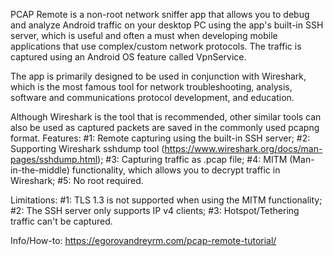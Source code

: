 PCAP Remote is a non-root network sniffer app that allows you to debug and analyze
Android traffic on your desktop PC using the app's built-in SSH server, which is useful and often a must when developing mobile applications that use complex/custom network protocols. The traffic is captured using an Android OS feature called VpnService.

The app is primarily designed to be used in conjunction with Wireshark, which is the most famous tool for network troubleshooting, analysis, software and communications protocol development, and education.

Although Wireshark is the tool that is recommended, other similar tools can also be used as captured packets are saved in the commonly used pcapng format.
Features:
#1: Remote capturing using the built-in SSH server;
#2: Supporting Wireshark sshdump tool (https://www.wireshark.org/docs/man-pages/sshdump.html);
#3: Capturing traffic as .pcap file;
#4: MITM (Man-in-the-middle) functionality, which allows you to decrypt traffic in Wireshark;
#5: No root required.

Limitations:
#1: TLS 1.3 is not supported when using the MITM functionality;
#2: The SSH server only supports IP v4 clients;
#3: Hotspot/Tethering traffic can't be captured.

Info/How-to: https://egorovandreyrm.com/pcap-remote-tutorial/
